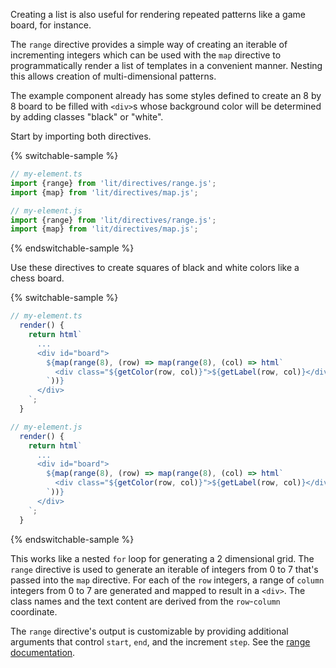 Creating a list is also useful for rendering repeated patterns like a game
board, for instance.

The `range` directive provides a simple way of creating an iterable of
incrementing integers which can be used with the `map` directive to
programmatically render a list of templates in a convenient manner. Nesting this
allows creation of multi-dimensional patterns.

The example component already has some styles defined to create an 8 by 8 board
to be filled with `<div>`s whose background color will be determined by adding
classes "black" or "white".

Start by importing both directives.

{% switchable-sample %}

```ts
// my-element.ts
import {range} from 'lit/directives/range.js';
import {map} from 'lit/directives/map.js';
```

```js
// my-element.js
import {range} from 'lit/directives/range.js';
import {map} from 'lit/directives/map.js';
```

{% endswitchable-sample %}

Use these directives to create squares of black and white colors like a chess
board.

{% switchable-sample %}

```ts
// my-element.ts
  render() {
    return html`
      ...
      <div id="board">
        ${map(range(8), (row) => map(range(8), (col) => html`
          <div class="${getColor(row, col)}">${getLabel(row, col)}</div>
        `))}
      </div>
    `;
  }
```

```js
// my-element.js
  render() {
    return html`
      ...
      <div id="board">
        ${map(range(8), (row) => map(range(8), (col) => html`
          <div class="${getColor(row, col)}">${getLabel(row, col)}</div>
        `))}
      </div>
    `;
  }
```

{% endswitchable-sample %}

This works like a nested `for` loop for generating a 2 dimensional grid. The
`range` directive is used to generate an iterable of integers from 0 to 7
that's passed into the `map` directive. For each of the `row` integers, a range
of `column` integers from 0 to 7 are generated and mapped to result in a
`<div>`. The class names and the text content are derived from the
`row`-`column` coordinate.

<litdev-aside type="info" no-header>

The `range` directive's output is customizable by providing additional arguments
that control `start`, `end`, and the increment `step`. See the [range
documentation](/docs/templates/directives/#range).

</litdev-aside>
